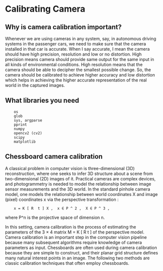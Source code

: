 # Calibrating Camera

## Why is camera calibration important?

Whenever we are using cameras in any system, say, in autonomous driving systems in the passenger cars, we need to make sure that the camera installed in that car is accurate. When I say accurate, I mean the camera should have high precision, resolution and low or no distortion.
High precision means camera should provide same output for the same input in all kinds of environmental conditions. High resolution means that the camera should be able to decipher the smallest possible change. So, the camera should be calibrated to achieve higher accuracy and low distortion which helps in achieving the higher accurate representation of the real world in the captured images.

## What libraries you need
```
    os
    glob
    sys, argparse
    pprint
    numpy
    opencv2 (cv2)
    scipy
    matplotlib
```
## Chessboard camera calibration

A classical problem in computer vision is three-dimensional (3D) reconstruction, where one seeks to infer 3D structure about a scene from two-dimensional (2D) images of it. Practical cameras are complex devices, and photogrammetry is needed to model the relationship between image sensor measurements and the 3D world. In the standard pinhole camera model, one models the relationship between world coordinates X  and image (pixel) coordinates x  via the perspective transformation : 
```
    x = K [ R  t ] X ,  x ∈ P ^ 2 ,  X ∈ P ^ 3 , 
```
where P^n is the projective space of dimension n.

In this setting, camera calibration is the process of estimating the parameters of the 3 × 4 matrix M = K [ R t ] of the perspective model. Camera calibration is an important step in the computer vision pipeline because many subsequent algorithms require knowledge of camera parameters as input. Chessboards are often used during camera calibration because they are simple to construct, and their planar grid structure defines many natural interest points in an image. The following two methods are classic calibration techniques that often employ chessboards. 